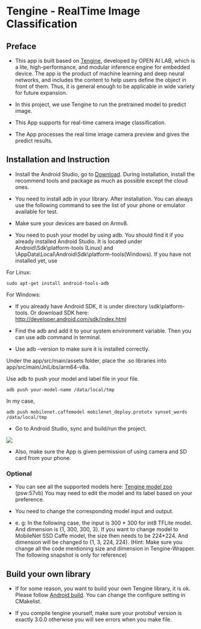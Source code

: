 # Tengine - RealTime Image Classification

## Preface
- This app is built based on [Tengine](https://github.com/OAID), developed by OPEN AI LAB, which is a lite, high-performance, and modular inference engine for embedded device.  The app is the product of machine learning and deep neural networks, and includes the content to help users define the object in front of them. Thus, it is general enough to be applicable in wide variety for future expansion.

- In this project, we use Tengine to run the pretrained model to predict image.

- This App supports for real-time camera image classification. 

- The App processes the real time image camera preview and gives the predict results.


## Installation and Instruction
 

- Install the Android Studio, go to [Download](https://developer.android.google.cn/studio/). During installation, install the recommend tools and package as much as possible except the cloud ones. 

- You need to install adb in your library. After installation. You can always use the following command to see the list of your phone or emulator available for test. 

- Make sure your devices are based on Armv8.
- You need to push your model by using adb. You should find it if you already installed Android Studio. It is located under Android\Sdk\platform-tools (Linux) and \AppData\Local\Android\Sdk\platform-tools(Windows). If you have not installed yet, use

For Linux:
```
sudo apt-get install android-tools-adb
```
For Windows:
- If you already have Android SDK, it is under directory \sdk\platform-tools. Or download SDK here: http://developer.android.com/sdk/index.html 
- Find the adb and add it to your system environment variable. Then you can use adb command in terminal.

- Use adb –version to make sure it is installed correctly.

Under the app/src/main/assets folder, place the .so libraries into app/src/main/JniLibs/arm64-v8a.

Use adb to push your model and label file in your file.
```
adb push your-model-name /data/local/tmp
```
In my case,
```
adb push mobilenet.caffemodel mobilenet_deploy.prototx synset_words /data/local/tmp
```
- Go to Android Studio, sync and build/run the project. 
<img src ="https://github.com/OAID/Tengine-app/blob/master/android/classification/app/src/asset/Sync.png">

- Also, make sure the App is given permission of using camera and SD card from your phone.

### Optional
- You can see all the supported models here: [Tengine model zoo](https://pan.baidu.com/s/1LXZ8vOdyOo50IXS0CUPp8g#list/path=%2F) (psw:57vb)
You may need to edit the model and its label based on your preference.
 
 

- You need to change the corresponding model input and output. 
- e. g: In the following case, the input is 300 * 300 for int8 TFLite model. And dimension is {1, 300, 300, 3}. If you want to change model to MobileNet SSD Caffe model, the size then needs to be 224*224. And dimension will be changed to {1, 3, 224, 224}. (Hint: Make sure you change all the code mentioning size and dimension in Tengine-Wrapper. The following snapshot is only for reference)
 

## Build your own library 
- If for some reason, you want to build your own Tengine library, it is ok. Please follow [Android build](https://github.com/OAID/Tengine/blob/master/doc/build_android.md). You can change the configure setting in CMakelist. 

- If you compile tengine yourself, make sure your protobuf version is exactly 3.0.0 otherwise you will see errors when you make file.
